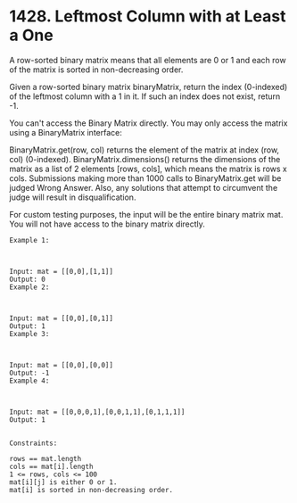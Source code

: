 # 1428. Leftmost Column with at Least a One


A row-sorted binary matrix means that all elements are 0 or 1 and each row of the matrix is sorted in non-decreasing order.

Given a row-sorted binary matrix binaryMatrix, return the index (0-indexed) of the leftmost column with a 1 in it. If such an index does not exist, return -1.

You can't access the Binary Matrix directly. You may only access the matrix using a BinaryMatrix interface:

BinaryMatrix.get(row, col) returns the element of the matrix at index (row, col) (0-indexed).
BinaryMatrix.dimensions() returns the dimensions of the matrix as a list of 2 elements [rows, cols], which means the matrix is rows x cols.
Submissions making more than 1000 calls to BinaryMatrix.get will be judged Wrong Answer. Also, any solutions that attempt to circumvent the judge will result in disqualification.

For custom testing purposes, the input will be the entire binary matrix mat. You will not have access to the binary matrix directly.


```
Example 1:



Input: mat = [[0,0],[1,1]]
Output: 0
Example 2:



Input: mat = [[0,0],[0,1]]
Output: 1
Example 3:



Input: mat = [[0,0],[0,0]]
Output: -1
Example 4:



Input: mat = [[0,0,0,1],[0,0,1,1],[0,1,1,1]]
Output: 1


Constraints:

rows == mat.length
cols == mat[i].length
1 <= rows, cols <= 100
mat[i][j] is either 0 or 1.
mat[i] is sorted in non-decreasing order.

```
